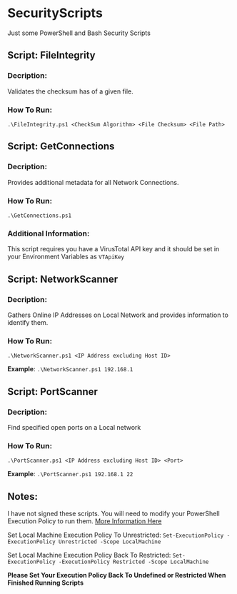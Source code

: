# SecurityScripts

Just some PowerShell and Bash Security Scripts

## Script: FileIntegrity

### Decription:

Validates the checksum has of a given file.

### How To Run:

`.\FileIntegrity.ps1 <CheckSum Algorithm> <File Checksum> <File Path>`

## Script: GetConnections

### Decription:

Provides additional metadata for all Network Connections.

### How To Run:

`.\GetConnections.ps1`

### Additional Information:

This script requires you have a VirusTotal API key and it should be set in your Environment Variables as `VTApiKey`

## Script: NetworkScanner

### Decription:

Gathers Online IP Addresses on Local Network and provides information to identify them.

### How To Run:

`.\NetworkScanner.ps1 <IP Address excluding Host ID>`

**Example**: `.\NetworkScanner.ps1 192.168.1`

## Script: PortScanner

### Decription:

Find specified open ports on a Local network

### How To Run:

`.\PortScanner.ps1 <IP Address excluding Host ID> <Port>`

**Example**: `.\PortScanner.ps1 192.168.1 22`

## Notes:

I have not signed these scripts. You will need to modify your PowerShell Execution Policy to run them. [More Information Here](https://learn.microsoft.com/en-us/powershell/module/microsoft.powershell.security/set-executionpolicy?view=powershell-7.4)

Set Local Machine Execution Policy To Unrestricted: `Set-ExecutionPolicy -ExecutionPolicy Unrestricted -Scope LocalMachine`

Set Local Machine Execution Policy Back To Restricted: `Set-ExecutionPolicy -ExecutionPolicy Restricted -Scope LocalMachine`

**Please Set Your Execution Policy Back To Undefined or Restricted When Finished Running Scripts**
